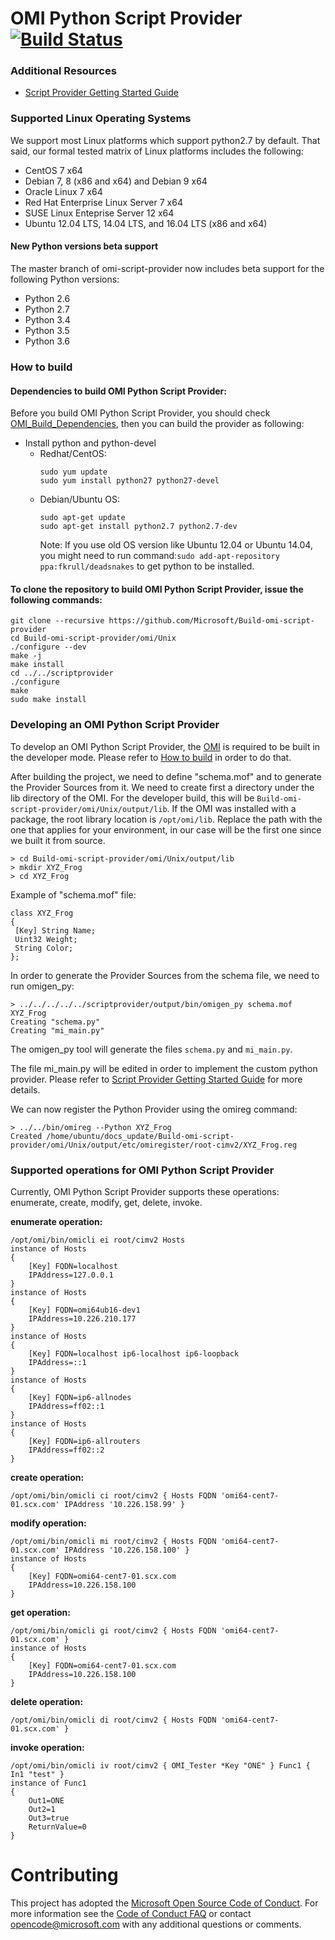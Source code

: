 # OMI Python Script Provider [![Build Status](https://travis-ci.org/Microsoft/omi-script-provider.svg?branch=master)](https://travis-ci.org/Microsoft/omi-script-provider)


### Additional Resources

- [Script Provider Getting Started Guide](/doc/gettingStarted.md)

### Supported Linux Operating Systems

We support most Linux platforms which support python2.7 by default. That
said, our formal tested matrix of Linux platforms includes the following:

- CentOS 7 x64
- Debian 7, 8 (x86 and x64) and Debian 9 x64
- Oracle Linux 7 x64
- Red Hat Enterprise Linux Server 7 x64
- SUSE Linux Enteprise Server 12 x64
- Ubuntu 12.04 LTS, 14.04 LTS, and 16.04 LTS (x86 and x64)

#### New Python versions beta support

The master branch of omi-script-provider now includes beta support for the
following Python versions:
- Python 2.6
- Python 2.7
- Python 3.4
- Python 3.5
- Python 3.6

### How to build

#### Dependencies to build OMI Python Script Provider:

Before you build OMI Python Script Provider, you should check [OMI_Build_Dependencies](https://github.com/Microsoft/Build-omi#dependencies-to-build-a-native-package), then you can build the provider as following:

- Install python and python-devel
  - Redhat/CentOS: 
    ```
    sudo yum update
    sudo yum install python27 python27-devel
    ```
  - Debian/Ubuntu OS: 
    ```
    sudo apt-get update
    sudo apt-get install python2.7 python2.7-dev 
    ```
    Note: If you use old OS version like Ubuntu 12.04 or Ubuntu 14.04, you might need to run command:`sudo add-apt-repository ppa:fkrull/deadsnakes` to get python to be installed.

#### To clone the repository to build OMI Python Script Provider, issue the following commands:
```
git clone --recursive https://github.com/Microsoft/Build-omi-script-provider
cd Build-omi-script-provider/omi/Unix
./configure --dev
make -j
make install
cd ../../scriptprovider
./configure
make
sudo make install
```

### Developing an OMI Python Script Provider

To develop an OMI Python Script Provider, the [OMI](https://github.com/Microsoft/omi) is required to be built in the developer mode.
Please refer to [How to build](https://github.com/Microsoft/omi-script-provider#how-to-build) in order to do that.

After building the project, we need to define "schema.mof" and to generate the Provider Sources from it.
We need to create first a directory under the lib directory of the OMI. For the developer build, this will be ```Build-omi-script-provider/omi/Unix/output/lib```. If the OMI was installed with a package, the root library location is ```/opt/omi/lib```. Replace the path with the one that applies for your environment, in our case will be the first one since we built it from source.
```
> cd Build-omi-script-provider/omi/Unix/output/lib
> mkdir XYZ_Frog
> cd XYZ_Frog
```
Example of "schema.mof" file:
```
class XYZ_Frog
{
 [Key] String Name;
 Uint32 Weight;
 String Color;
};
```

In order to generate the Provider Sources from the schema file, we need to run omigen_py:
```
> ../../../../../scriptprovider/output/bin/omigen_py schema.mof XYZ_Frog
Creating "schema.py"
Creating "mi_main.py"
```
The omigen_py tool will generate the files ```schema.py``` and ```mi_main.py```.

The file mi_main.py will be edited in order to implement the custom python provider.
Please refer to [Script Provider Getting Started Guide](/doc/gettingStarted.md) for more details.

We can now register the Python Provider using the omireg command:
```
> ../../bin/omireg --Python XYZ_Frog
Created /home/ubuntu/docs_update/Build-omi-script-provider/omi/Unix/output/etc/omiregister/root-cimv2/XYZ_Frog.reg
```

### Supported operations for OMI Python Script Provider

Currently, OMI Python Script Provider supports these operations: enumerate, create, modify, get, delete, invoke.

**enumerate operation:**
```
/opt/omi/bin/omicli ei root/cimv2 Hosts
instance of Hosts
{
    [Key] FQDN=localhost
    IPAddress=127.0.0.1
}
instance of Hosts
{
    [Key] FQDN=omi64ub16-dev1
    IPAddress=10.226.210.177
}
instance of Hosts
{
    [Key] FQDN=localhost ip6-localhost ip6-loopback
    IPAddress=::1
}
instance of Hosts
{
    [Key] FQDN=ip6-allnodes
    IPAddress=ff02::1
}
instance of Hosts
{
    [Key] FQDN=ip6-allrouters
    IPAddress=ff02::2
}
```

**create operation:**
```
/opt/omi/bin/omicli ci root/cimv2 { Hosts FQDN 'omi64-cent7-01.scx.com' IPAddress '10.226.158.99' }
```

**modify operation:**
```
/opt/omi/bin/omicli mi root/cimv2 { Hosts FQDN 'omi64-cent7-01.scx.com' IPAddress '10.226.158.100' }
instance of Hosts
{
    [Key] FQDN=omi64-cent7-01.scx.com
    IPAddress=10.226.158.100
}
```

**get operation:**
```
/opt/omi/bin/omicli gi root/cimv2 { Hosts FQDN 'omi64-cent7-01.scx.com' }
instance of Hosts
{
    [Key] FQDN=omi64-cent7-01.scx.com
    IPAddress=10.226.158.100
}
```

**delete operation:**
```
/opt/omi/bin/omicli di root/cimv2 { Hosts FQDN 'omi64-cent7-01.scx.com' }
```

**invoke operation:**
```
/opt/omi/bin/omicli iv root/cimv2 { OMI_Tester *Key "ONE" } Func1 { In1 "test" }
instance of Func1
{
    Out1=ONE
    Out2=1
    Out3=true
    ReturnValue=0
}
```

# Contributing

This project has adopted the [Microsoft Open Source Code of Conduct](https://opensource.microsoft.com/codeofconduct/). For more information see the [Code of Conduct FAQ](https://opensource.microsoft.com/codeofconduct/faq/) or contact [opencode@microsoft.com](mailto:opencode@microsoft.com) with any additional questions or comments.
